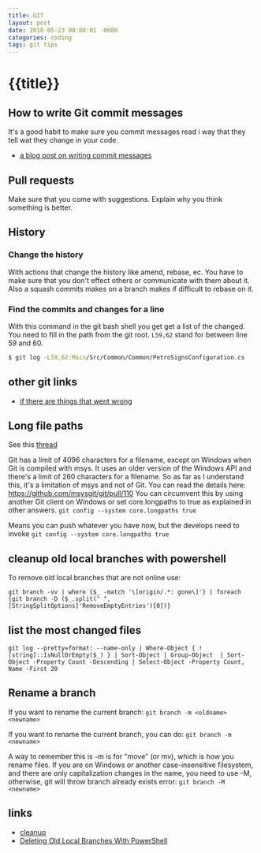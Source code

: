 ```yaml
---
title: GIT
layout: post
date: 2018-05-23 08:00:01 -0600
categories: coding
tags: git tips
---
```


# {{title}}

## How to write Git commit messages

It's a good habit to make sure you commit messages read i way that they tell wat they change in your code.

- [a blog post on writing commit messages](https://chris.beams.io/posts/git-commit/)

## Pull requests

Make sure that you come with suggestions.
Explain why you think something is better.

## History

### Change the history

With actions that change the history like amend, rebase, ec. You have to make sure that you don't effect others or communicate with them about it.
Also a squash commits makes on a branch makes if difficult to rebase on it.

### Find the commits and changes for a line

With this command in the git bash shell you get get a list of the changed. You need to fill in the path from the git root.
`L59,62` stand for between line 59 and 60.

```bash
$ git log -L59,62:Main/Src/Common/Common/PetroSignsConfiguration.cs
```

## other git links

- [if there are things that went wrong](http://ohshitgit.com/)

## Long file paths

See this [thread](https://stackoverflow.com/questions/22575662/filename-too-long-in-git-for-windows)

Git has a limit of 4096 characters for a filename, except on Windows when Git is compiled with msys. It uses an older version of the Windows API and there's a limit of 260 characters for a filename.
So as far as I understand this, it's a limitation of msys and not of Git. You can read the details here: https://github.com/msysgit/git/pull/110
You can circumvent this by using another Git client on Windows or set core.longpaths to true as explained in other answers.
`git config --system core.longpaths true`

Means you can push whatever you have now, but the develops need to invoke `git config --system core.longpaths true`

## cleanup old local branches with powershell

To remove old local branches that are not online use:

```git branch -vv | where {$_ -match '\[origin/.*: gone\]'} | foreach {git branch -D ($_.split(" ", [StringSplitOptions]'RemoveEmptyEntries')[0])}```

## list the most changed files

`git log --pretty=format: --name-only | Where-Object { ![string]::IsNullOrEmpty($_) } | Sort-Object | Group-Object  | Sort-Object -Property Count -Descending | Select-Object -Property Count, Name -First 20`

## Rename a branch

If you want to rename the current branch:
`git branch -m <oldname> <newname>`

If you want to rename the current branch, you can do:
`git branch -m <newname>`

A way to remember this is -m is for "move" (or mv), which is how you rename files.
If you are on Windows or another case-insensitive filesystem, and there are only capitalization changes in the name, you need to use -M, otherwise, git will throw branch already exists error:
`git branch -M <newname>`

## links

- [cleanup](https://railsware.com/blog/git-housekeeping-tutorial-clean-up-outdated-branches-in-local-and-remote-repositories/)
- [Deleting Old Local Branches With PowerShell](https://dalehirt.wordpress.com/2017/11/20/git-tip-deleting-old-local-branches-with-powershell/)
